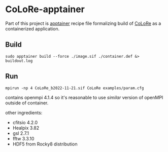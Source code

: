# CoLoRe-apptainer

Part of this project is [apptainer](https://apptainer.org/) recipe file formalizing build of [CoLoRe](https://github.com/damonge/CoLoRe) as a containerized application.

## Build

```
sudo apptainer build --force ./image.sif ./container.def &> buildout.log
```

## Run

```
mpirun -np 4 CoLoRe_b2022-11-21.sif CoLoRe examples/param.cfg
```

contains openmpi 4.1.4 so it's reasonable to use _similar_ version of openMPI outside of container.

other ingredients:
- cfitsio 4.2.0 
- Healpix 3.82
- gsl 2.7.1
- fftw 3.3.10
- HDF5 from Rocky8 distribution
